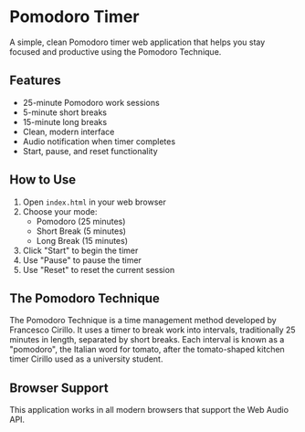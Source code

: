 # Pomodoro Timer

A simple, clean Pomodoro timer web application that helps you stay focused and productive using the Pomodoro Technique.

## Features

- 25-minute Pomodoro work sessions
- 5-minute short breaks
- 15-minute long breaks
- Clean, modern interface
- Audio notification when timer completes
- Start, pause, and reset functionality

## How to Use

1. Open `index.html` in your web browser
2. Choose your mode:
   - Pomodoro (25 minutes)
   - Short Break (5 minutes)
   - Long Break (15 minutes)
3. Click "Start" to begin the timer
4. Use "Pause" to pause the timer
5. Use "Reset" to reset the current session

## The Pomodoro Technique

The Pomodoro Technique is a time management method developed by Francesco Cirillo. It uses a timer to break work into intervals, traditionally 25 minutes in length, separated by short breaks. Each interval is known as a "pomodoro", the Italian word for tomato, after the tomato-shaped kitchen timer Cirillo used as a university student.

## Browser Support

This application works in all modern browsers that support the Web Audio API. 